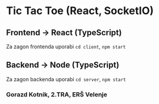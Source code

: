 # Tic Tac Toe (React, SocketIO)

## Frontend -> React (TypeScript)

Za zagon frontenda uporabi `cd client`, `npm start`

## Backend -> Node (TypeScript)

Za zagon backenda uporabi `cd server`, `npm start`

### Gorazd Kotnik, 2.TRA, ERŠ Velenje

